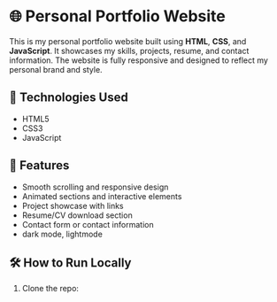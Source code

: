 ﻿# 🌐 Personal Portfolio Website

This is my personal portfolio website built using **HTML**, **CSS**, and **JavaScript**. It showcases my skills, projects, resume, and contact information. The website is fully responsive and designed to reflect my personal brand and style.

## 🔧 Technologies Used

- HTML5
- CSS3 
- JavaScript 


## 🚀 Features

- Smooth scrolling and responsive design
- Animated sections and interactive elements
- Project showcase with links
- Resume/CV download section
- Contact form or contact information
- dark mode, lightmode

## 🛠️ How to Run Locally

1. Clone the repo:
   ```bash "https://github.com/rekji11/My-portfolio.git"

